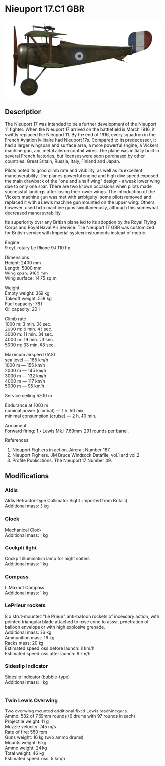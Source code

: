 # Nieuport 17.C1 GBR  
  
![nieuport17gbr](../images/nieuport17gbr.png)  
  
## Description  
  
The Nieuport 17 was intended to be a further development of the Nieuport 11 fighter. When the Nieuport 17 arrived on the battlefield in March 1916, it swiftly replaced the Nieuport 11. By the end of 1916, every squadron in the French Aviation Militaire had Nieuport 17s. Compared to its predecessor, it had a larger wingspan and surface area, a more powerful engine, a Vickers machine gun, and metal aileron control wires. The plane was initially built in several French factories, but licenses were soon purchased by other countries: Great Britain, Russia, Italy, Finland and Japan.  
  
Pilots noted its good climb rate and visibility, as well as its excellent maneuverability. The planes powerful engine and high dive speed exposed the main drawback of the "one and a half wing" design - a weak lower wing due to only one spar. There are two known occasions when pilots made successful landings after losing their lower wings. The introduction of the Vickers machine gun was met with ambiguity: some pilots removed and replaced it with a Lewis machine gun mounted on the upper wing. Others, however, used both machine guns simultaneously, although this somewhat decreased manoeuvrability.  
  
Its superiority over any British plane led to its adoption by the Royal Flying Corps and Royal Naval Air Service. The Nieuport 17 GBR was customized for British service with Imperial system instruments instead of metric.  
  
Engine  
9 cyl. rotary Le Rhone 9J 110 hp  
  
Dimensions  
Height: 2400 mm  
Length: 5800 mm  
Wing span: 8160 mm  
Wing surface: 14.75 sq.m  
  
Weight  
Empty weight: 369 kg  
Takeoff weight: 558 kg  
Fuel capacity: 78 l  
Oil capacity: 20 l  
  
Climb rate  
1000 m:  3 min. 06 sec.  
2000 m:  6 min. 43 sec.  
3000 m: 11 min. 34 sec.  
4000 m: 19 min. 23 sec.  
5000 m: 33 min. 08 sec.  
  
Maximum airspeed (IAS)  
sea level — 165 km/h  
1000 m — 155 km/h  
2000 m — 145 km/h  
3000 m — 132 km/h  
4000 m — 117 km/h  
5000 m —  95 km/h  
  
Service ceiling 5300 m  
  
Endurance at 1000 m  
nominal power (combat) — 1 h. 50 min.  
minimal consumption (cruise) — 2 h. 40 min.  
  
Armament  
Forward firing: 1 х Lewis Mk.I 7.69mm, 291 rounds per barrel.  
  
References  
1) Nieuport Fighters in action. Aircraft Number 167.  
2) Nieuport Fighters. JM Bruce Windsock Datafile, vol.1 and vol.2.  
3) Profile Publications. The Nieuport 17 Number 49.  
  
## Modifications  
  
  
### Aldis  
  
Aldis Refractor-type Collimator Sight (imported from Britain)  
Additional mass: 2 kg  
  
  
### Clock  
  
Mechanical Clock  
Additional mass: 1 kg  
  
  
### Cockpit light  
  
Cockpit illumination lamp for night sorties  
Additional mass: 1 kg  
  
  
### Compass  
  
L.Maxant Compass  
Additional mass: 1 kg  
  
  
### LePrieur rockets  
  
8 x strut-mounted "Le Prieur" anti-balloon rockets of incendary action, with pointed triangular blade attached to nose cone to asssit penetration of balloon envelope or with high explosive grenade.  
Additional mass: 36 kg  
Ammunition mass: 16 kg  
Racks mass: 20 kg  
Estimated speed loss before launch: 8 km/h  
Estimated speed loss after launch: 6 km/h  
  
### Sideslip Indicator  
  
Sideslip indicator (bubble-type)  
Additional mass: 1 kg  
  ﻿
  
### Twin Lewis Overwing  
  
Two overwing mounted additional fixed Lewis machineguns.  
Ammo: 582 of 7.69mm rounds (6 drums with 97 rounds in each)  
Projectile weight: 11 g  
Muzzle velocity: 745 m/s  
Rate of fire: 550 rpm  
Guns weight: 16 kg (w/o ammo drums)  
Mounts weight: 6 kg  
Ammo weight: 24 kg  
Total weight: 46 kg  
Estimated speed loss: 5 km/h  